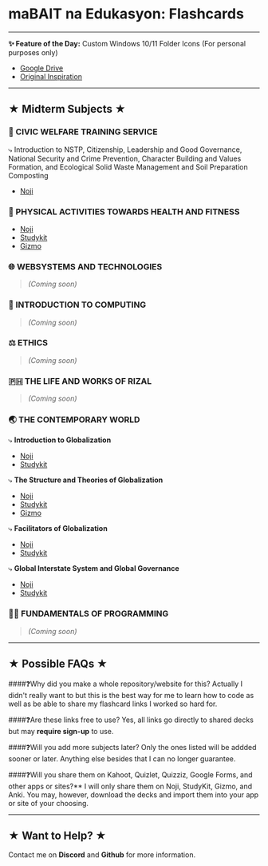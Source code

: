 # maBAIT na Edukasyon: Flashcards
---
**✨ Feature of the Day:** Custom Windows 10/11 Folder Icons (For personal purposes only)
- [Google Drive](https://drive.google.com/drive/folders/1sAmxzUzE16S3CbylajU8XxTfl46A-fC7?usp=sharing)
- [Original Inspiration](https://github.com/icon11-community/Folder11)

---

## ★ Midterm Subjects ★

### 🌳 CIVIC WELFARE TRAINING SERVICE
⤷ Introduction to NSTP, Citizenship, Leadership and Good Governance, National Security and Crime Prevention, Character Building and Values Formation, and Ecological Solid Waste Management and Soil Preparation Composting
- [Noji](https://noji.io/shared_deck/v2_KEPzurWgoG_8483595)

### 🏀 PHYSICAL ACTIVITIES TOWARDS HEALTH AND FITNESS
- [Noji](https://noji.io/shared_deck/v2_kWVbD43xLc_8483595)  
- [Studykit](https://studykit.app/decks/d8e47752-eed8-4c6d-8856-ae21799564ca)
- [Gizmo](https://gizmo.ai/deck/46576794)

### 🌐 WEBSYSTEMS AND TECHNOLOGIES
> *(Coming soon)*

### 🧮 INTRODUCTION TO COMPUTING
> *(Coming soon)*

### ⚖️ ETHICS
> *(Coming soon)*

### 🇵🇭 THE LIFE AND WORKS OF RIZAL
> *(Coming soon)*

### 🌏 THE CONTEMPORARY WORLD
⤷ **Introduction to Globalization**
- [Noji](https://noji.io/shared_deck/v2_Pv9dnhtqCg_8483595)  
- [Studykit](https://studykit.app/decks/a7c51d32-6c70-4a3b-8caf-8c286ca4020e)

⤷ **The Structure and Theories of Globalization**
- [Noji](https://noji.io/shared_deck/v2_4TGVTmnoLX_8483595)  
- [Studykit](https://studykit.app/decks/267a5dab-f9ae-4474-9399-2d40f8eca4a9)
- [Gizmo](https://gizmo.ai/deck/46544264)
  
⤷ **Facilitators of Globalization**
- [Noji](https://noji.io/shared_deck/v2_Uf4hB8YvXF_8483595)  
- [Studykit](https://studykit.app/decks/ba8c3edd-0b7c-41bf-befc-dfd4a6cb939d)
  
⤷ **Global Interstate System and Global Governance**
- [Noji](https://noji.io/shared_deck/v2_A6uKAX16RM_8483595)  
- [Studykit](https://studykit.app/decks/c5c49e2e-512d-4fe4-ba99-c54db8fe141e)
  
### 🧑‍💻 FUNDAMENTALS OF PROGRAMMING
> *(Coming soon)*

---

## ★ Possible FAQs ★
####❓Why did you make a whole repository/website for this?
Actually I didn't really want to but this is the best way for me to learn how to code as well as be able to share my flashcard links I worked so hard for.

####❓Are these links free to use?
Yes, all links go directly to shared decks but may **require sign-up** to use.

####❓Will you add more subjects later?
Only the ones listed will be addded sooner or later. Anything else besides that I can no longer guarantee.

####❓Will you share them on Kahoot, Quizlet, Quizziz, Google Forms, and other apps or sites?**
I will only share them on Noji, StudyKit, Gizmo, and Anki. You may, however, download the decks and import them into your app or site of your choosing.

---

## ★ Want to Help? ★
Contact me on **Discord** and **Github** for more information.
